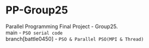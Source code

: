 # PP-Group25
Parallel Programming Final Project - Group25. <br>
main - `PSO serial code` <br>
branch[battle0450] - `PSO & Parallel PSO(MPI & Thread)` <br>
